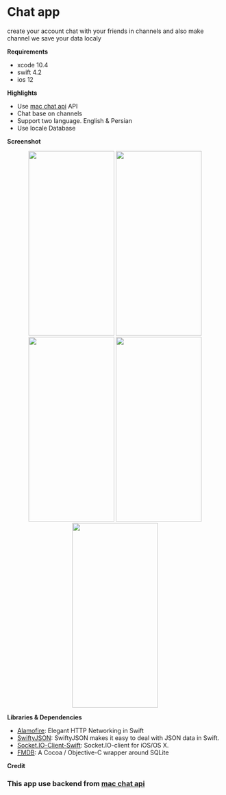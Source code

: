 # Chat app
create your account chat with your friends in channels and also make channel
we save your data localy

**Requirements**
- xcode 10.4
- swift 4.2
- ios 12

**Highlights**
- Use [mac chat api] API
- Chat base on channels
- Support two language. English & Persian
- Use locale Database

**Screenshot**

<p align="center">
<img src="https://github.com/mohdis/Chat-App-ios-/blob/master/screenshots/Simulator%20Screen%20Shot%20-%20iPhone%2011%20Pro%20Max%20-%202020-02-17%20at%2023.07.25.png" width = "200" height = "430" />

<img src="https://github.com/mohdis/Chat-App-ios-/blob/master/screenshots/Simulator%20Screen%20Shot%20-%20iPhone%2011%20Pro%20Max%20-%202020-02-19%20at%2017.59.09.png" width = "200" height = "430" />

<img src="https://github.com/mohdis/Chat-App-ios-/blob/master/screenshots/Simulator%20Screen%20Shot%20-%20iPhone%2011%20Pro%20Max%20-%202020-02-19%20at%2018.05.05.png" width = "200" height = "430" />

<img src="https://github.com/mohdis/Chat-App-ios-/blob/master/screenshots/Simulator%20Screen%20Shot%20-%20iPhone%2011%20Pro%20Max%20-%202020-02-19%20at%2018.52.50.png" width = "200" height = "430" />


<img src="https://github.com/mohdis/Chat-App-ios-/blob/master/screenshots/Simulator%20Screen%20Shot%20-%20iPhone%2011%20Pro%20Max%20-%202020-02-19%20at%2018.05.30.png" width = "200" height = "430" />
 </p>


**Libraries & Dependencies**
- [Alamofire]: Elegant HTTP Networking in Swift
- [SwiftyJSON]: SwiftyJSON makes it easy to deal with JSON data in Swift.
- [Socket.IO-Client-Swift]: Socket.IO-client for iOS/OS X.
- [FMDB]: A Cocoa / Objective-C wrapper around SQLite

**Credit**

### This app use backend from [mac chat api] 


[mac chat api]: https://github.com/devslopes-learn/mac-chat-api
[Alamofire]: https://github.com/Alamofire/Alamofire
[SwiftyJSON]: https://github.com/SwiftyJSON/SwiftyJSON
[Socket.IO-Client-Swift]: https://github.com/socketio/socket.io-client-swift
[FMDB]: https://github.com/ccgus/fmdb


